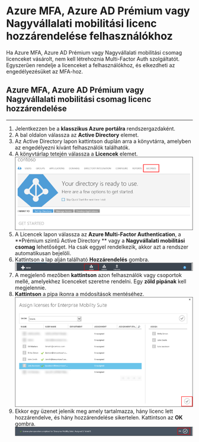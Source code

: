 <properties 
    pageTitle="Licencek hozzárendelése a Microsoft Azure Multi-Factor Authentication hitelesítéshez" 
    description="Megtudhatja, hogyan rendelhet felhasználói licenceket a Microsoft Azure Multi-Factor Authentication hitelesítéshez." 
    services="multi-factor-authentication" 
    documentationCenter="" 
    authors="billmath" 
    manager="stevenpo" 
    editor="curtand"/>

<tags 
    ms.service="multi-factor-authentication" 
    ms.workload="identity" 
    ms.tgt_pltfrm="na" 
    ms.devlang="na" 
    ms.topic="get-started-article" 
    ms.date="05/12/2016" 
    ms.author="billmath"/>

# Azure MFA, Azure AD Prémium vagy Nagyvállalati mobilitási licenc hozzárendelése felhasználókhoz

Ha Azure MFA, Azure AD Prémium vagy Nagyvállalati mobilitási csomag licenceket vásárolt, nem kell létrehoznia Multi-Factor Auth szolgáltatót. Egyszerűen rendelje a licenceket a felhasználókhoz, és elkezdheti az engedélyezésüket az MFA-hoz.

## Azure MFA, Azure AD Prémium vagy Nagyvállalati mobilitási csomag licenc hozzárendelése
--------------------------------------------------------------------------------

1. Jelentkezzen be a **klasszikus Azure portálra** rendszergazdaként.
2. A bal oldalon válassza az **Active Directory** elemet.
3. Az Active Directory lapon kattintson duplán arra a könyvtárra, amelyben az engedélyezni kívánt felhasználók találhatók.
4. A könyvtárlap tetején válassza a **Licencek** elemet.
![Licencek hozzárendelése](./media/multi-factor-authentication-get-started-assign-licenses/assign1.png)
5. A Licencek lapon válassza az **Azure Multi-Factor Authentication**, a **Prémium szintű Active Directory ** vagy a **Nagyvállalati mobilitási csomag** lehetőséget.  Ha csak eggyel rendelkezik, akkor azt a rendszer automatikusan bejelöli. 
6. Kattintson a lap alján található **Hozzárendelés** gombra.
![Licencek hozzárendelése](./media/multi-factor-authentication-get-started-assign-licenses/assign3.png)
6. A megjelenő mezőben **kattintson** azon felhasználók vagy csoportok mellé, amelyekhez licenceket szeretne rendelni.  Egy **zöld pipának** kell megjelennie.
7. **Kattintson** a pipa ikonra a módosítások mentéséhez.
![Licencek hozzárendelése](./media/multi-factor-authentication-get-started-assign-licenses/assign4.png)
8. Ekkor egy üzenet jelenik meg amely tartalmazza, hány licenc lett hozzárendelve, és hány hozzárendelése sikertelen.  Kattintson az **OK** gombra.
![Licencek hozzárendelése](./media/multi-factor-authentication-get-started-assign-licenses/assign5.png)


<!--HONumber=jun16_HO2-->


